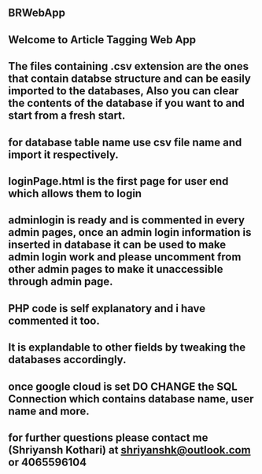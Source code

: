 ## BRWebApp
## Welcome to Article Tagging Web App
## The files containing .csv extension are the ones that contain databse structure and can be easily imported to the databases, Also you can clear the contents of the database if you want to and start from a fresh start.
## for database table name use csv file name and import it respectively.
## loginPage.html is the first page for user end which allows them to login
## adminlogin is ready and is commented in every admin pages, once an admin login information is inserted in database it can be used to make admin login work and please uncomment from other admin pages to make it unaccessible through admin page.
## PHP code is self explanatory and i have commented it too.
## It is explandable to other fields by tweaking the databases accordingly.
## once google cloud is set DO CHANGE the SQL Connection which contains database name, user name and more.


## for further questions please contact me (Shriyansh Kothari) at shriyanshk@outlook.com or 4065596104
